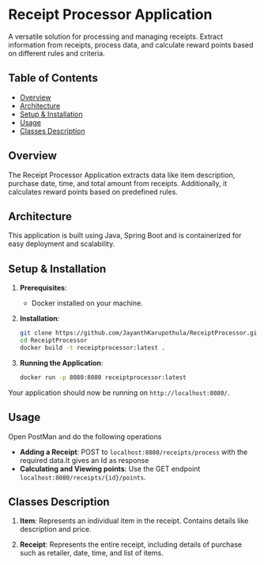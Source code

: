 # Receipt Processor Application

A versatile solution for processing and managing receipts. Extract information from receipts, process data, and calculate reward points based on different rules and criteria.

## Table of Contents

- [Overview](#overview)
- [Architecture](#architecture)
- [Setup & Installation](#setup--installation)
- [Usage](#usage)
- [Classes Description](#classes-description)

## Overview

The Receipt Processor Application extracts data like item description, purchase date, time, and total amount from receipts. Additionally, it calculates reward points based on predefined rules.

## Architecture

This application is built using Java, Spring Boot and is containerized for easy deployment and scalability.

## Setup & Installation

1. **Prerequisites**:
    - Docker installed on your machine.
  
2. **Installation**:
    ```bash
    git clone https://github.com/JayanthKarupothula/ReceiptProcessor.git
    cd ReceiptProcessor 
    docker build -t receiptprocessor:latest .
    ```

3. **Running the Application**:
    ```bash
    docker run -p 8080:8080 receiptprocessor:latest
    ```

Your application should now be running on `http://localhost:8080/`.

## Usage
Open PostMan and do the following operations
- **Adding a Receipt**: POST to `localhost:8080/receipts/process` with the required data.It gives an Id as response
- **Calculating  and Viewing points**: Use the GET endpoint `localhost:8080/receipts/{id}/points`.

## Classes Description

1. **Item**:
    Represents an individual item in the receipt. Contains details like description and price.

2. **Receipt**:
    Represents the entire receipt, including details of purchase such as retailer, date, time, and list of items.





